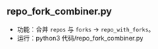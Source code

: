 ## repo_fork_combiner.py
- 功能：合并 `repos` 与 `forks` → `repo_with_forks`。
- 运行：python3 代码/repo_fork_combiner.py

